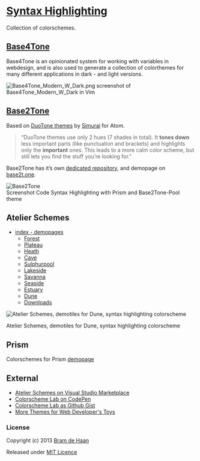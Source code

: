 # [Syntax Highlighting](https://atelierbram.github.io/syntax-highlighting/)

Collection of colorschemes.

## [Base4Tone](https://atelierbram.github.io/syntax-highlighting/base4tone)
Base4Tone is an opinionated system for working with variables in webdesign, and is also used to generate a collection of colorthemes for many different applications in dark - and light versions.

![Base4Tone_Modern_W_Dark.png](https://atelierbram.github.io/Base4Tone-vim/img/Base4Tone_Modern_W_Dark.png)
screenshot of Base4Tone_Modern_W_Dark in Vim

## [Base2Tone](https://atelierbram.github.io/syntax-highlighting/base2tone)
Based on [DuoTone themes](http://simurai.com/projects/2016/01/01/duotone-themes) by [Simurai](http://simurai.com/) for Atom.

> “DuoTone themes use only 2 hues (7 shades in total). It **tones down** less important parts (like punctuation and brackets) and highlights only the **important** ones. This leads to a more calm color scheme, but still lets you find the stuff you’re looking for.”

Base2Tone has it’s own [dedicated repository](https://github.com/atelierbram/Base2Tone), and demopage on [base2t.one](https://base2t.one).

![Base2Tone](https://atelierbram.github.io/Base2Tone/assets/img/png/screenshot-prism_696x461.png "Screenshot Code Highlighting of Base2Tone Pool theme for Prism")
<br/>
Screenshot Code Syntax Highlighting with Prism and Base2Tone-Pool theme

## Atelier Schemes
* [index - demopages](https://atelierbram.github.io/syntax-highlighting/atelier-schemes/)
    * [Forest](https://atelierbram.github.io/syntax-highlighting/atelier-schemes/forest)
    * [Plateau](https://atelierbram.github.io/syntax-highlighting/atelier-schemes/plateau)
    * [Heath](https://atelierbram.github.io/syntax-highlighting/atelier-schemes/heath)
    * [Cave](https://atelierbram.github.io/syntax-highlighting/atelier-schemes/cave)
    * [Sulphurpool](https://atelierbram.github.io/syntax-highlighting/atelier-schemes/sulphurpool)
    * [Lakeside](https://atelierbram.github.io/syntax-highlighting/atelier-schemes/lakeside)
    * [Savanna](https://atelierbram.github.io/syntax-highlighting/atelier-schemes/savanna)
    * [Seaside](https://atelierbram.github.io/syntax-highlighting/atelier-schemes/seaside)
    * [Estuary](https://atelierbram.github.io/syntax-highlighting/atelier-schemes/estuary)
    * [Dune](https://atelierbram.github.io/syntax-highlighting/atelier-schemes/dune)
    * [Downloads](https://github.com/atelierbram/syntax-highlighting/tree/master/docs/assets/css/prism/schemes)

![Atelier Schemes, demotiles for Dune, syntax highlighting colorscheme](https://atelierbram.github.io/syntax-highlighting/assets/img/svg/atelierschemes-demotiles-dune_1200x300.svg)

Atelier Schemes, demotiles for Dune, syntax highlighting colorscheme

## Prism

Colorschemes for Prism [demopage](https://atelierbram.github.io/syntax-highlighting/prism)


## External
* [Atelier Schemes on Visual Studio Marketplace](https://marketplace.visualstudio.com/items?itemName=Atelierbram.atelier-vscode-themes#overview)
* [Colorscheme Lab on CodePen](http://codepen.io/atelierbram/pen/JnbIt)
* [Colorscheme Lab as Github Gist](https://gist.github.com/atelierbram/6283373)
* [More Themes for Web Developer's Toys](http://devthemez.com)

### License

Copyright (c) 2013 [Bram de Haan](https://atelierbramdehaan.nl/)

Released under [MIT Licence](https://atelierbram.mit-license.org)

